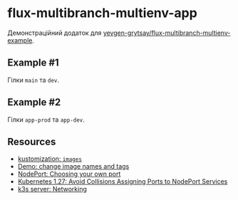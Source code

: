 # flux-multibranch-multienv-app

Демонстраційний додаток для [yevgen-grytsay/flux-multibranch-multienv-example](https://github.com/yevgen-grytsay/flux-multibranch-multienv-example).

## Example #1

Гілки `main` та `dev`.

## Example #2

Гілки `app-prod` та `app-dev`.

## Resources

- [kustomization: `images`](https://kubectl.docs.kubernetes.io/references/kustomize/kustomization/images/)
- [Demo: change image names and tags](https://github.com/kubernetes-sigs/kustomize/blob/master/examples/image.md)
- [NodePort: Choosing your own port](https://kubernetes.io/docs/concepts/services-networking/service/#nodeport-custom-port)
- [Kubernetes 1.27: Avoid Collisions Assigning Ports to NodePort Services](https://kubernetes.io/blog/2023/05/11/nodeport-dynamic-and-static-allocation/)
- [k3s server: Networking](https://docs.k3s.io/cli/server#networking)
